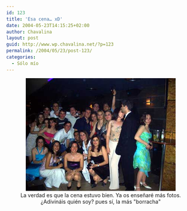 ```yaml
---
id: 123
title: 'Esa cena… xD'
date: 2004-05-23T14:15:25+02:00
author: Chavalina
layout: post
guid: http://www.wp.chavalina.net/?p=123
permalink: /2004/05/23/post-123/
categories:
  - Sólo mío
---
```

<p align="center">
  <a href="imagenes/fotos/cenagestion.jpg"><img src="/imagenes/fotos/thumbs/cenagestion.jpg" width="400" height="300" border="0" /></a><br />La verdad es que la cena estuvo bien. Ya os enseñaré más fotos.<br />¿Adivináis quién soy? pues sí, la más "borracha"
</p>